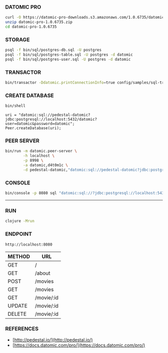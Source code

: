### DATOMIC PRO
```bash
curl -O https://datomic-pro-downloads.s3.amazonaws.com/1.0.6735/datomic-pro-1.0.6735.zip
unzip datomic-pro-1.0.6735.zip
cd datomic-pro-1.0.6735
```

### STORAGE
```bash
psql -f bin/sql/postgres-db.sql -U postgres
psql -f bin/sql/postgres-table.sql -U postgres -d datomic
psql -f bin/sql/postgres-user.sql -U postgres -d datomic
```
### TRANSACTOR
```bash
bin/transactor -Ddatomic.printConnectionInfo=true config/samples/sql-transactor-template.properties
```
### CREATE DATABASE
```bash
bin/shell
```
```
uri = "datomic:sql://pedestal-datomic?jdbc:postgresql://localhost:5432/datomic?user=datomic&password=datomic";
Peer.createDatabase(uri);
```
### PEER SERVER
```bash
bin/run -m datomic.peer-server \
        -h localhost \
        -p 8998 \
        -a datomic,d4t0m1c \
        -d pedestal-datomic,"datomic:sql://pedestal-datomic?jdbc:postgresql://localhost:5432/datomic?user=datomic&password=datomic"
```
### CONSOLE
```bash
bin/console -p 8080 sql "datomic:sql://?jdbc:postgresql://localhost:5432/datomic?user=datomic&password=datomic"
```

---


### RUN
```bash
clojure -Mrun
```
### ENDPOINT
```
http://localhost:8080
```
| METHOD | URL        |
|--------|------------|
| GET    | /          |
| GET    | /about     |
| POST   | /movies    |
| GET    | /movies    |
| GET    | /movie/:id |
| UPDATE | /movie/:id |
| DELETE | /movie/:id |

### REFERENCES
- [http://pedestal.io/](http://pedestal.io/)
- [https://docs.datomic.com/pro/](https://docs.datomic.com/pro/)
